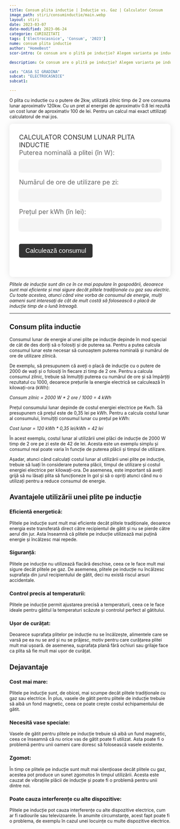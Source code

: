 ```yaml
---
title: Consum plita inductie | Inducție vs. Gaz | Calculator Consum 
image_path: stiri/consuminductie/main.webp
layout: stiri
date: 2023-03-07
date-modified: 2023-06-24
categorie: CURIOZITATI
tags: ['Electrocasnice', 'Consum', '2023']
nume: consum plita inductie
author: "HomeBest"
scor-intro: Ce consum are o plită pe inducție? Alegem varianta pe inducție sau cea pe gaz? Vezi în acest articol si un calculator de consum.

description: Ce consum are o plită pe inducție? Alegem varianta pe inducție sau cea pe gaz? Vezi în acest articol si un calculator de consum.

cat: "CASA SI GRADINA"
subcat: "ELECTROCASNICE"
subcat1:

---
```


O plita cu inductie cu o putere de 2kw, utilizată zilnic timp de 2 ore consuma lunar aproximativ 120kw. Cu un pret al energiei de aproximativ 0.8 lei rezultă un cost lunar de  aproximativ 100 de lei. Pentru un calcul mai exact uttilizați calculatorul de mai jos.

<div class="container-calc">
	<span>CALCULATOR CONSUM LUNAR PLITA INDUCTIE</span>
	<label for="putere" class="label">Puterea nominală a plitei (în W):</label>
	<input type="number" id="putere" class="input"><br>
	<label for="ore" class="label">Numărul de ore de utilizare pe zi:</label>
	<input type="number" id="ore" class="input"><br>
	<label for="pret" class="label">Prețul per kWh (în lei):</label>
	<input type="number" id="pret" class="input"><br>
	<button type="button" onclick="calculeazaConsum()" class="button">Calculează consumul</button><br>
	<p id="rezultat"></p>
</div>

_Plitele de inducție sunt din ce în ce mai populare în gospodării, deoarece sunt mai eficiente și mai sigure decât plitele tradiționale cu gaz sau electric. Cu toate acestea, atunci când vine vorba de consumul de energie, mulți oameni sunt interesați de cât de mult costă să folosească o placă de inducție timp de o lună întreagă._

---
## Consum plita inductie

Consumul lunar de energie al unei plite pe inducție depinde în mod special de cât de des doriți să o folosiți și de puterea sa. Pentru a putea calcula consumul lunar este necesar să cunoaștem puterea nominală și numărul de ore de utilizare zilnică.

De exemplu, să presupunem că aveți o placă de inducție cu o putere de 2000 de wați și o folosiți în fiecare zi timp de 2 ore. Pentru a calcula consumul zilnic, trebuie să înmulțiți puterea cu numărul de ore și să împărțiți rezultatul cu 1000, deoarece prețurile la energie electrică se calculează în kilowați-ora (kWh):

_Consum zilnic = 2000 W * 2 ore / 1000 = 4 kWh_

Prețul consumului lunar depinde de costul energiei electrice pe Kw/h. Să presupunem că prețul este de 0,35 lei pe kWh. Pentru a calcula costul lunar al consumului, înmulțiți consumul lunar cu prețul pe kWh:

_Cost lunar = 120 kWh * 0,35 lei/kWh = 42 lei_

În acest exemplu, costul lunar al utilizării unei plăci de inducție de 2000 W timp de 2 ore pe zi este de 42 de lei. Acesta este un exemplu simplu și consumul real poate varia în funcție de puterea plăcii și timpul de utilizare.

Așadar, atunci când calculați costul lunar al utilizării unei plite pe inducție, trebuie să luați în considerare puterea plăcii, timpul de utilizare și costul energiei electrice per kilowați-ora. De asemenea, este important să aveți grijă să nu lăsați plita să funcționeze în gol și să o opriți atunci când nu o utilizați pentru a reduce consumul de energie.

## Avantajele utilizării unei plite pe inducție

### Eficientă energetică: 
Plitele pe inducție sunt mult mai eficiente decât plitele tradiționale, deoarece energia este transferată direct către recipientul de gătit și nu se pierde către aerul din jur. Asta înseamnă că plitele pe inducție utilizează mai puțină energie și încălzesc mai repede.

### Siguranță:
Plitele pe inducție nu utilizează flacără deschise, ceea ce le face mult mai sigure decât plitele pe gaz. De asemenea, plitele pe inducție nu încălzesc suprafața din jurul recipientului de gătit, deci nu există riscul arsuri accidentale.

### Control precis al temperaturii: 
Plitele pe inducție permit ajustarea precisă a temperaturii, ceea ce le face ideale pentru gătitul la temperaturi scăzute și controlul perfect al gătitului.

### Ușor de curățat: 
Deoarece suprafața plitelor pe inducție nu se încălzește, alimentele care se varsă pe ea nu se ard și nu se prăjesc, motiv pentru care curățarea plitei mult mai ușoară. de asemenea, suprafața plană fără ochiuri sau grilaje face ca plita să fie mult mai ușor de curățat.

## Dejavantaje

### Cost mai mare: 
Plitele pe inducție sunt, de obicei, mai scumpe decât plitele tradiționale cu gaz sau electrice. În plus, vasele de gătit pentru plitele de inducție trebuie să aibă un fond magnetic, ceea ce poate crește costul echipamentului de gătit.

### Necesită vase speciale:
Vasele de gătit pentru plitele pe inducție trebuie să aibă un fund magnetic, ceea ce înseamnă că nu orice vas de gătit poate fi utilizat. Asta poate fi o problemă pentru unii oameni care doresc să folosească vasele existente.

### Zgomot: 
În timp ce plitele pe inducție sunt mult mai silențioase decât plitele cu gaz, acestea pot produce un sunet zgomotos în timpul utilizării. Acesta este cauzat de vibrațiile plăcii de inducție și poate fi o problemă pentru unii dintre noi.

### Poate cauza interferențe cu alte dispozitive:
Plitele pe inducție pot cauza interferențe cu alte dispozitive electrice, cum ar fi radiourile sau televizoarele. În anumite circumstanțe, acest fapt poate fi o problema, de exemplu în cazul unei locuințe cu multe dispozitive electrice.

<style>
		/* Stiluri pentru calculator */
		.container-calc {
			max-width: 740px;
			margin: 0 auto;
			padding: 30px;
			background-color: #fff;
			border-radius: 10px;
			box-shadow: 0 0 20px rgba(0, 0, 0, 0.1);
		}
		.container-calc span {
			text-align: center;
			color: #333;
			margin-bottom: 30px;
			font-size: 20px;
		}
		.container-calc label {
			display: block;
			margin-bottom: 10px;
			font-size: 20px;
			color: #666;
		}
		.container-calc input[type="number"] {
			width: 100%;
			padding: 10px;
			border: none;
			border-radius: 5px;
			background-color: #f5f5f5;
			font-size: 16px;
			color: #333;
			margin-bottom: 20px;
			box-shadow: 0 0 5px rgba(0, 0, 0, 0.1);
		}
		.container-calc button[type="button"] {
			background-color: #333;
			color: #fff;
			border: none;
			border-radius: 5px;
			padding: 10px 20px;
			font-size: 20px;
			cursor: pointer;
			margin-top: 20px;
		}
		.container-calc button[type="button"]:hover {
			background-color: #444;
		}
		#rezultat {
			font-size: 24px;
			color: #333;
			margin-top: 30px;
		}
	@media screen and (max-width: 600px) {
		.container-calc label {
     font-size: 13px;
		}
		.container-calc input[type="number"] {
    margin-bottom: -20px;
		}
		#rezultat {
    font-size: 13px;
    margin-top: -15px;
		}
}
	</style>

<script>
function calculeazaConsum() {
  // Obține valorile introduse de utilizator
  const putere = document.getElementById("putere").value;
  const ore = document.getElementById("ore").value;
  const pret = document.getElementById("pret").value;
  // Calculează consumul zilnic și lunar
  const consumZilnic = putere * ore / 1000;
  const consumLunar = consumZilnic * 30;
  // Calculează prețul consumului lunar
  const pretLunar = consumLunar * pret;
  // Afișează rezultatul
  const rezultat = document.getElementById("rezultat");
  rezultat.innerHTML = `Costul lunar al consumului este de ${pretLunar.toFixed(2)} lei.`;
}

</script>